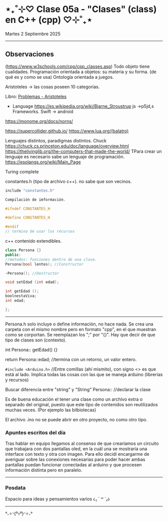 # ⋆₊˚⊹♡ Clase 05a - "Clases" (class) en C++ (cpp) ♡⊹˚₊⋆

Martes 2 Septiembre 2025

***

## Observaciones

(<https://www.w3schools.com/cpp/cpp_classes.asp>)
Todo objeto tiene cualidades.
Programación orientada a objetos: su materia y su forma. (de qué es y como se usa)
Ontología orientada a juegos.

Aristoteles -> las cosas poseen 10 categorías.

Libro: [Problemas - Aristoteles](<https://josefranciscoescribanomaenza.wordpress.com/wp-content/uploads/2017/03/problemas-aristoteles.pdf>)

- Language
<https://es.wikipedia.org/wiki/Bjarne_Stroustrup>
js ->p5jd,s
Frameworks.
Swift -> android

<https://monome.org/docs/norns/>

<https://supercollider.github.io/>
<https://www.lua.org/(balatro)>

Lenguajes distintos, paradigmas distintos.
Chuck
<https://chuck.cs.princeton.edu/doc/language/overview.html>
<https://thelivinglib.org/the-computers-that-made-the-world/>
TPara crear un lenguaje es necesario sabe un lenguaje de programación.
<https://esolangs.org/wiki/Main_Page>

Turing complete

constantes.h (tipo de archivo c++). no sabe que son vecinos.

```cpp
include "constantes.h"

Compilación de imformación.

#ifndef CONSTANTES_H

#define CONSTANTES_H

#endif
// termina de usar los recursos
```

c++ contenido extendibles.

```cpp
class Persona {}
public:
//metodos: funciones dentro de una clase.
Persona(bool lentes); //Constructor

~Persona(); //Destructor

void setEdad (int edad);

int getEdad ();
boolnestaViva;
int edad;

};
```

***
Persona.h solo incluye o define información, no hace nada.
Se crea una carpeta con el mismo nombre pero en formato "cpp", en el que muestran como se corportan. Se reemplazan los ";" por "{}". Hay que decir de que tipo de clases son (contexto).

int Persona:: getEdad() {}

return Persona::edad; //termina con un retorno, un valor entero.

`#include <Arduino.h>` //Entre comillas (ahí mismito), con signo <> es que está al lado. Implica todas las cosas con las que se maneja arduino (librerias y recursos)

Buscar diferencia entre "string" y "String"
Persona:: //declarar la clase

Es de buena educación el tener una clase como un archivo extra o separado del original, puesto que este tipo de contenidos son reutilizados muchas veces. (Por ejemplo las bilbiotecas)

El archivo .ino no se puede abrir en otro proyecto, no como otro tipo.

### Apuntes escritos del día

Tras hablar en equipo llegamos al consenso de que crearíamos un circuito que trabajara con dos pantallas oled, en la cuál una se mostraría una interface con texto y otra con imagen. Para ello decidí encargarme de averiguar sobre las conexiones necesarias para poder hacer ambas pantallas puedan funcionar conectadas al arduino y que procesen información distinta pero en paralelo.

***

### Posdata

Espacio para ideas y pensamientos varios ૮₍ ´ ꒳ `₎ა

***

°˖✧◝(⁰▿⁰)◜✧˖°
